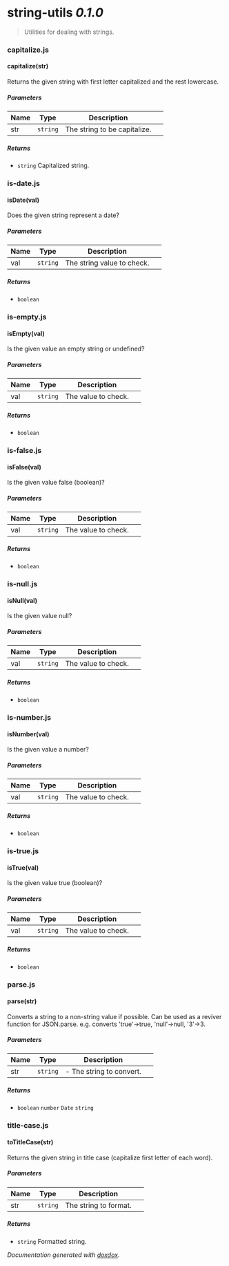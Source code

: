# string-utils *0.1.0*

> Utilities for dealing with strings.


### capitalize.js


#### capitalize(str) 

Returns the given string with first letter capitalized and the rest lowercase.




##### Parameters

| Name | Type | Description |  |
| ---- | ---- | ----------- | -------- |
| str | `string`  | The string to be capitalize. | &nbsp; |




##### Returns


- `string`  Capitalized string.




### is-date.js


#### isDate(val) 

Does the given string represent a date?




##### Parameters

| Name | Type | Description |  |
| ---- | ---- | ----------- | -------- |
| val | `string`  | The string value to check. | &nbsp; |




##### Returns


- `boolean`  




### is-empty.js


#### isEmpty(val) 

Is the given value an empty string or undefined?




##### Parameters

| Name | Type | Description |  |
| ---- | ---- | ----------- | -------- |
| val | `string`  | The value to check. | &nbsp; |




##### Returns


- `boolean`  




### is-false.js


#### isFalse(val) 

Is the given value false (boolean)?




##### Parameters

| Name | Type | Description |  |
| ---- | ---- | ----------- | -------- |
| val | `string`  | The value to check. | &nbsp; |




##### Returns


- `boolean`  




### is-null.js


#### isNull(val) 

Is the given value null?




##### Parameters

| Name | Type | Description |  |
| ---- | ---- | ----------- | -------- |
| val | `string`  | The value to check. | &nbsp; |




##### Returns


- `boolean`  




### is-number.js


#### isNumber(val) 

Is the given value a number?




##### Parameters

| Name | Type | Description |  |
| ---- | ---- | ----------- | -------- |
| val | `string`  | The value to check. | &nbsp; |




##### Returns


- `boolean`  




### is-true.js


#### isTrue(val) 

Is the given value true (boolean)?




##### Parameters

| Name | Type | Description |  |
| ---- | ---- | ----------- | -------- |
| val | `string`  | The value to check. | &nbsp; |




##### Returns


- `boolean`  




### parse.js


#### parse(str) 

Converts a string to a non-string value if possible. 
Can be used as a reviver function for JSON.parse.
e.g. converts 'true'->true, 'null'->null, '3'->3.




##### Parameters

| Name | Type | Description |  |
| ---- | ---- | ----------- | -------- |
| str | `string`  | - The string to convert. | &nbsp; |




##### Returns


- `boolean` `number` `Date` `string`  




### title-case.js


#### toTitleCase(str) 

Returns the given string in title case (capitalize first letter of each word).




##### Parameters

| Name | Type | Description |  |
| ---- | ---- | ----------- | -------- |
| str | `string`  | The string to format. | &nbsp; |




##### Returns


- `string`  Formatted string.




*Documentation generated with [doxdox](https://github.com/neogeek/doxdox).*
